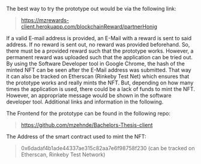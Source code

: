 The best way to try the prototype out would be via the following link:

>https://mzrewards-client.herokuapp.com/blockchainReward/partnerHonig

If a valid E-mail address is provided, an E-Mail with a reward is sent to said address. If no reward is sent out, no reward was provided beforehand. So, there must be a provided reward such that the prototype works. However, a permanent reward was uploaded such that the application can be tried out. By using the Software Developer tool in Google Chrome, the hash of the minted NFT can be seen after the E-Mail address was submitted. That way it can also be tracked on Etherscan (Rinkeby Test Net) which ensures that the prototype works and really mints the NFT. But, depending on how many times the application is used, there could be a lack of funds to mint the NFT. However, an appropriate message would be shown in the software developer tool. Additional links and information in the following.

The Frontend for the prototype can be found in the following repo:

>https://github.com/mzehnde/Bachelors-Thesis-client

The Address of the smart contract used to mint the NFT:

>0x6dadaf4b1ade44337ae315c82aa7e6f98758f230 (can be tracked on Etherscan, Rinkeby Test Network)
